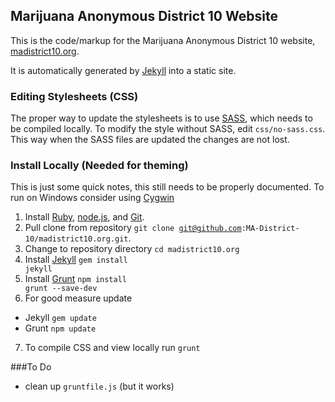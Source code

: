 ## Marijuana Anonymous District 10 Website

This is the code/markup for the Marijuana Anonymous District 10 website, [madistrict10.org](http://madistrict10.org).

It is automatically generated by [Jekyll](https://github.com/mojombo/jekyll) into a static site.

### Editing Stylesheets (CSS)
The proper way to update the stylesheets is to use [SASS](http://sass-lang.com/), which needs to be compiled locally. To modify the style without SASS, edit <code>css/no-sass.css</code>. This way when the SASS files are updated the changes are not lost.

### Install Locally (Needed for theming)
This is just some quick notes, this still needs to be properly documented.
To run on Windows consider using [Cygwin](http://www.cygwin.com/)

1. Install [Ruby](https://www.ruby-lang.org), [node.js](http://nodejs.org/), and [Git](http://git-scm.com/).
2. Pull clone from repository <code>git clone git@github.com:MA-District-10/madistrict10.org.git</code>.
3. Change to repository directory <code>cd madistrict10.org</code>
4. Install [Jekyll](http://jekyllrb.com/) <code>gem install jekyll</code>
5. Install [Grunt](http://gruntjs.com/) <code>npm install grunt --save-dev</code>
6. For good measure update
  * Jekyll <code>gem update</code>
  * Grunt <code>npm update</code>
7. To compile CSS and view locally run <code>grunt</code>

###To Do
* clean up <code>gruntfile.js</code> (but it works)
